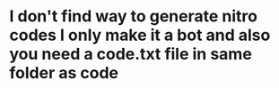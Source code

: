 # I don't find way to generate nitro codes I only make it a bot and also you need a code.txt file in same folder as code
